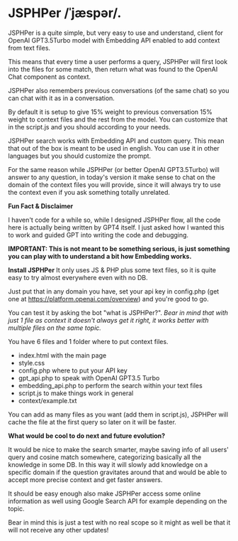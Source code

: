# JSPHPer /ˈjæspər/.
JSPHPer is a quite simple, but very easy to use and understand, client for OpenAI GPT3.5Turbo model with Embedding API enabled to add context from text files. 

This means that every time a user performs a query, JSPHPer will first look into the files for some match, then return what was found to the OpenAI Chat component as context.

JSPHPer also remembers previous conversations (of the same chat) so you can chat with it as in a conversation.

By default it is setup to give 15% weight to previous conversation 15% weight to context files and the rest from the model. You can customize that in the script.js and you should according to your needs.

JSPHPer search works with Embedding API and custom query. This mean that out of the box is meant to be used in english. 
You can use it in other languages but you should customize the prompt.

For the same reason while JSPHPer (or better OpenAI GPT3.5Turbo) will answer to any question, in today's version it make sense to chat on the domain of the context files you will provide, since it will always try to use the context even if you ask something totally unrelated.

**Fun Fact & Disclaimer**

I haven't code for a while so, while I designed JSPHPer flow, all the code here is actually being written by GPT4 itself. 
I just asked how I wanted this to work and guided GPT into writing the code and debugging.

**IMPORTANT: This is not meant to be something serious, is just something you can play with to understand a bit how Embedding works.**


**Install JSPHPer**
It only uses JS &amp; PHP plus some text files, so it is quite easy to try almost everywhere even with no DB.

Just put that in any domain you have, set your api key in config.php (get one at https://platform.openai.com/overview) and you're good to go.

You can test it by asking the bot "what is JSPHPer?". 
_Bear in mind that with just 1 file as context it doesn't always get it right, it works better with multiple files on the same topic._

You have 6 files and 1 folder where to put context files.

- index.html with the main page
- style.css 
- config.php where to put your API key
- gpt_api.php to speak with OpenAI GPT3.5 Turbo
- embedding_api.php to perform the search within your text files
- script.js to make things work in general
- context/example.txt

You can add as many files as you want (add them in script.js), JSPHPer will cache the file at the first query so later on it will be faster.

**What would be cool to do next and future evolution?**

It would be nice to make the search smarter, maybe saving info of all users' query and cosine match somewhere, categorizing basically all the knowledge in some DB. In this way it will slowly add knowledge on a specific domain if the question gravitates around that and would be able to accept more precise context and get faster answers.

It should be easy enough also make JSPHPer access some online information as well using Google Search API for example depending on the topic.

Bear in mind this is just a test with no real scope so it might as well be that it will not receive any other updates!
